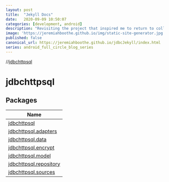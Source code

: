 ```yaml
---
layout: post
title:  "Jekyll Docs"
date:   2020-09-09 10:50:07
categories: [development, android]
description: "Revisiting the project that inspired me to return to college after 20 years, and earn my Computer Science Degree"
image: 'https://jeremiahboothe.github.io/img/static-site-generator.jpg'
published: false
canonical_url: https://jeremiahboothe.github.io/jdbcJekyll/index.html
series: android_full_circle_blog_series
---
```


//[jdbchttpsql](index.md)

# jdbchttpsql

## Packages

| Name |
|---|
| [jdbchttpsql](jdbchttpsql/jdbchttpsql/index.md) |
| [jdbchttpsql.adapters](jdbchttpsql/jdbchttpsql.adapters/index.md) |
| [jdbchttpsql.data](jdbchttpsql/jdbchttpsql.data/index.md) |
| [jdbchttpsql.encrypt](jdbchttpsql/jdbchttpsql.encrypt/index.md) |
| [jdbchttpsql.model](jdbchttpsql/jdbchttpsql.model/index.md) |
| [jdbchttpsql.repository](jdbchttpsql/jdbchttpsql.repository/index.md) |
| [jdbchttpsql.sources](jdbchttpsql/jdbchttpsql.sources/index.md) |
